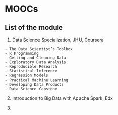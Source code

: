 # MOOCs

## List of the module

1. Data Science Specialization, JHU, Coursera
> 

	- The Data Scientist’s Toolbox
	- R Programming
	- Getting and Cleaning Data
	- Exploratory Data Analysis
	- Reproducible Research
	- Statistical Inference
	- Regression Models
	- Practical Machine Learning
	- Developing Data Products
	- Data Science Capstone
2. Introduction to Big Data with Apache Spark, Edx


3. 









